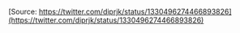 [Source: https://twitter.com/diprjk/status/1330496274466893826](https://twitter.com/diprjk/status/1330496274466893826)